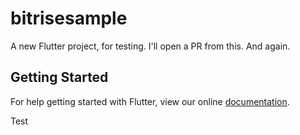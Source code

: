 # bitrisesample

A new Flutter project, for testing. I'll open a PR from this. And again.

## Getting Started

For help getting started with Flutter, view our online
[documentation](https://flutter.io/).

Test
